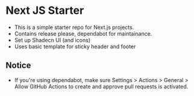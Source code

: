 # Next JS Starter

- This is a simple starter repo for Next.js projects.
- Contains release please, dependabot for maintainance.
- Set up Shadecn UI (and icons)
- Uses basic template for sticky header and footer

## Notice

- If you're using dependabot, make sure Settings > Actions > General > Allow GitHub Actions to create and approve pull requests is activated.  
